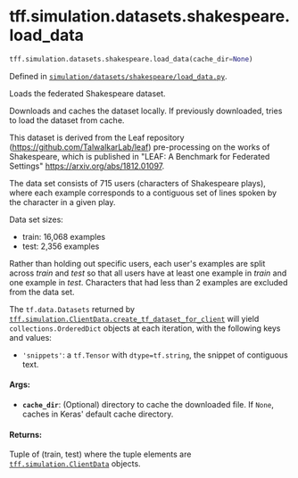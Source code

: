 <div itemscope itemtype="http://developers.google.com/ReferenceObject">
<meta itemprop="name" content="tff.simulation.datasets.shakespeare.load_data" />
<meta itemprop="path" content="Stable" />
</div>

# tff.simulation.datasets.shakespeare.load_data

``` python
tff.simulation.datasets.shakespeare.load_data(cache_dir=None)
```



Defined in [`simulation/datasets/shakespeare/load_data.py`](http://github.com/tensorflow/federated/tree/master/tensorflow_federated/python/simulation/datasets/shakespeare/load_data.py).

<!-- Placeholder for "Used in" -->

Loads the federated Shakespeare dataset.

Downloads and caches the dataset locally. If previously downloaded, tries to
load the dataset from cache.

This dataset is derived from the Leaf repository
(https://github.com/TalwalkarLab/leaf) pre-processing on the works of
Shakespeare, which is published in "LEAF: A Benchmark for Federated Settings"
https://arxiv.org/abs/1812.01097.

The data set consists of 715 users (characters of Shakespeare plays), where
each
example corresponds to a contiguous set of lines spoken by the character in a
given play.

Data set sizes:

-   train: 16,068 examples
-   test: 2,356 examples

Rather than holding out specific users, each user's examples are split across
_train_ and _test_ so that all users have at least one example in _train_ and
one example in _test_. Characters that had less than 2 examples are excluded
from the data set.

The `tf.data.Datasets` returned by
<a href="../../../../tff/simulation/ClientData.md#create_tf_dataset_for_client"><code>tff.simulation.ClientData.create_tf_dataset_for_client</code></a> will yield
`collections.OrderedDict` objects at each iteration, with the following keys
and values:

  -   `'snippets'`: a `tf.Tensor` with `dtype=tf.string`, the snippet of
    contiguous text.

#### Args:

* <b>`cache_dir`</b>: (Optional) directory to cache the downloaded file. If `None`,
    caches in Keras' default cache directory.


#### Returns:

Tuple of (train, test) where the tuple elements are
<a href="../../../../tff/simulation/ClientData.md"><code>tff.simulation.ClientData</code></a> objects.